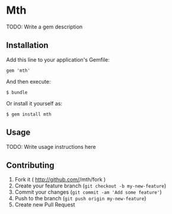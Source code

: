 # Mth

TODO: Write a gem description

## Installation

Add this line to your application's Gemfile:

    gem 'mth'

And then execute:

    $ bundle

Or install it yourself as:

    $ gem install mth

## Usage

TODO: Write usage instructions here

## Contributing

1. Fork it ( http://github.com/<my-github-username>/mth/fork )
2. Create your feature branch (`git checkout -b my-new-feature`)
3. Commit your changes (`git commit -am 'Add some feature'`)
4. Push to the branch (`git push origin my-new-feature`)
5. Create new Pull Request
